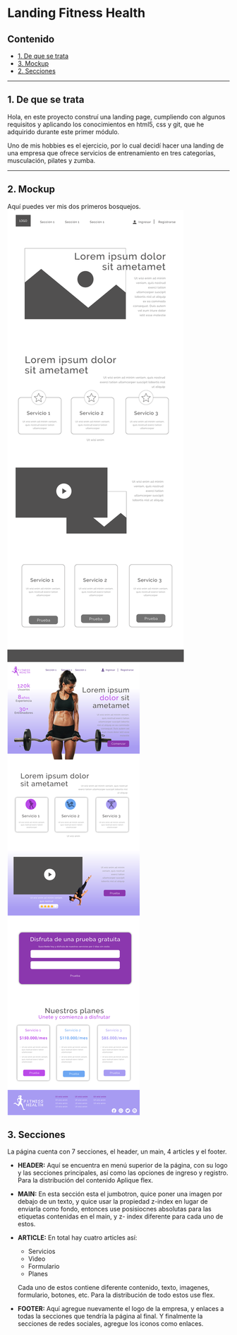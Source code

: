 # Landing Fitness Health

## **Contenido**

- [1. De que se trata](#1-contexto)
- [3. Mockup](#2-Mockup)
- [2. Secciones](#3-secciones)

---

## 1. De que se trata

Hola, en este proyecto construí una landing page, cumpliendo con algunos requisitos y aplicando los conocimientos en html5, css y git, que he adquirido durante este primer módulo.

Uno de mis hobbies es el ejercicio, por lo cual decidí hacer una landing de una empresa que ofrece servicios de entrenamiento en tres categorías, musculación, pilates y zumba.

---

## 2. Mockup

Aquí puedes ver mis dos primeros bosquejos.
![imagen](./images/mocap_2.png)
![imagen](./images/mocap3.png)

## 3. Secciones

La página cuenta con 7 secciones, el header, un main, 4 articles y el footer.

- **HEADER:** Aquí se encuentra en menú superior de la página, con su logo y las secciones principales, así como las opciones de ingreso y registro. Para la distribución del contenido Aplique flex.

- **MAIN:** En esta sección esta el jumbotron, quice poner una imagen por debajo de un texto, y quice usar la propiedad z-index en lugar de enviarla como fondo, entonces use posisiocnes absolutas para las etiquetas contenidas en el main, y z- index diferente para cada uno de estos.

- **ARTICLE:** En total hay cuatro articles así:

  - Servicios
  - Video
  - Formulario
  - Planes

  Cada uno de estos contiene diferente contenido, texto, imagenes, formulario, botones, etc. Para la distribución de todo estos use flex.

- **FOOTER:** Aquí agregue nuevamente el logo de la empresa, y enlaces a todas la secciones que tendría la página al final. Y finalmente la secciones de redes sociales, agregue los iconos como enlaces.
